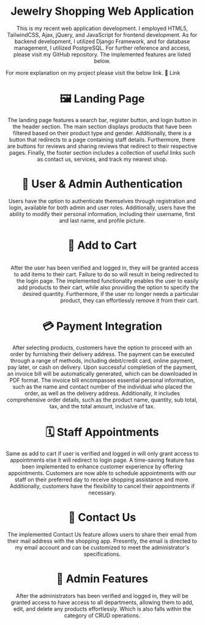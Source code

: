 <h1 align="center"> Jewelry Shopping Web Application</h1>
<p align="center">This is my recent web application development. I employed HTML5, TailwindCSS, Ajax, jQuery, and JavaScript for frontend development. As for backend development, I utilized Django Framework, and for database management, I utilized PostgreSQL. For further reference and access, please visit my GitHub repository. The implemented features are listed below.</p>

For more explanation on my project please visit the below link.
<a herf="https://mfj-rb4807.vercel.app/" target="blank">🔗 Link </a>

<h1 align="center">🖼 Landing Page</h1>
<p align="center">The landing page features a search bar, register button, and login button in the header section. The main section displays products that have been filtered based on their product type and gender. Additionally, there is a button that redirects to a page containing staff details. Furthermore, there are buttons for reviews and sharing reviews that redirect to their respective pages. Finally, the footer section includes a collection of useful links such as contact us, services, and track my nearest shop.</p>

<h1 align="center">🔐 User & Admin Authentication</h1>
<p align="center">Users have the option to authenticate themselves through registration and login, available for both admin and user roles. Additionally, users have the ability to modify their personal information, including their username, first and last name, and profile picture.</p>

<h1 align="center">🛒 Add to Cart</h1>
<img align="left width="150px" src="https://dl.dropboxusercontent.com/scl/fi/vuvqi4iu0flawwslttwlh/add-to-cart.png?rlkey=mq45ea9xspie6z8tr0y4glpvu&dl=0"  alt="">
<p align="right">After the user has been verified and logged in, they will be granted access to add items to their cart. Failure to do so will result in being redirected to the login page. The implemented functionality enables the user to easily add products to their cart, while also providing the option to specify the desired quantity. Furthermore, if the user no longer needs a particular product, they can effortlessly remove it from their cart.</p>

<h1 align="center">💳 Payment Integration</h1>
<p align="center">After selecting products, customers have the option to proceed with an order by furnishing their delivery address. The payment can be executed through a range of methods, including debit/credit card, online payment, pay later, or cash on delivery. Upon successful completion of the payment, an invoice bill will be automatically generated, which can be downloaded in PDF format. The invoice bill encompasses essential personal information, such as the name and contact number of the individual who placed the order, as well as the delivery address. Additionally, it includes comprehensive order details, such as the product name, quantity, sub total, tax, and the total amount, inclusive of tax.</p>

<h1 align="center">🗓 Staff Appointments</h1>
<p align="center">Same as add to cart if user is verified and logged in will only grant access to appointments else it will redirect to login page. A time-saving feature has been implemented to enhance customer experience by offering appointments. Customers are now able to schedule appointments with our staff on their preferred day to receive shopping assistance and more. Additionally, customers have the flexibility to cancel their appointments if necessary.</p>

<h1 align="center">📩 Contact Us</h1>
<p align="center">The implemented Contact Us feature allows users to share their email from their mail address with the shopping app. Presently, the email is directed to my email account and can be customized to meet the administrator's specifications.</p>

<h1 align="center">👤 Admin Features</h1>
<p align="center">After the administrators has been verified and logged in, they will be granted access to have access to all departments, allowing them to add, edit, and delete any products effortlessly. Which is also falls within the category of CRUD operations.</p>
